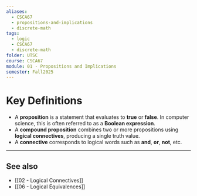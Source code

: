 ```yaml
---
aliases:
  - CSCA67
  - propositions-and-implications
  - discrete-math
tags:
  - logic
  - CSCA67
  - discrete-math
folder: UTSC
course: CSCA67
module: 01 - Propositions and Implications
semester: Fall2025
---
```


# Key Definitions

- A **proposition** is a statement that evaluates to **true** or **false**. In computer science, this is often referred to as a **Boolean expression**.
- A **compound proposition** combines two or more propositions using **logical connectives**, producing a single truth value.
- A **connective** corresponds to logical words such as **and**, **or**, **not**, etc.

---

## See also

- [[02 - Logical Connectives]]
- [[06 - Logical Equivalences]]
